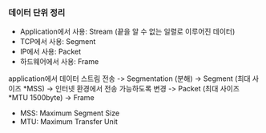 ### 데이터 단위 정리

- Application에서 사용: Stream (끝을 알 수 없는 일렬로 이루어진 데이터)
- TCP에서 사용: Segment
- IP에서 사용: Packet
- 하드웨어에서 사용: Frame

application에서 데이터 스트림 전송 -> Segmentation (분해) -> Segment (최대 사이즈 *MSS) -> 인터넷 환경에서 전송 가능하도록 변경 ->
Packet (최대 사이즈 *MTU 1500byte) -> Frame

- MSS: Maximum Segment Size
- MTU: Maximum Transfer Unit
